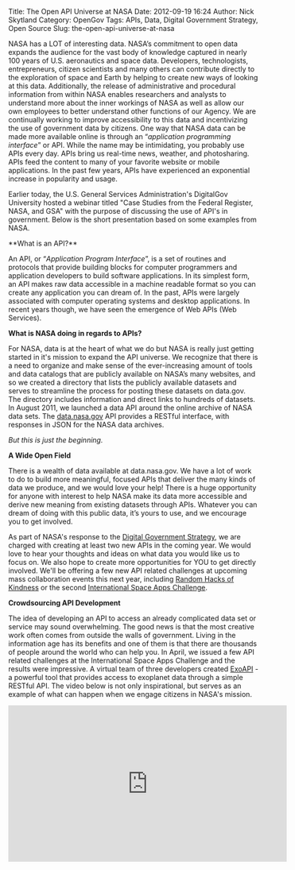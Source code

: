 Title: The Open API Universe at NASA
Date: 2012-09-19 16:24
Author: Nick Skytland
Category: OpenGov
Tags: APIs, Data, Digital Government Strategy, Open Source
Slug: the-open-api-universe-at-nasa

NASA has a LOT of interesting data. NASA’s commitment to open data
expands the audience for the vast body of knowledge captured in nearly
100 years of U.S. aeronautics and space data. Developers, technologists,
entrepreneurs, citizen scientists and many others can contribute
directly to the exploration of space and Earth by helping to create new
ways of looking at this data. Additionally, the release of
administrative and procedural information from within NASA enables
researchers and analysts to understand more about the inner workings of
NASA as well as allow our own employees to better understand other
functions of our Agency. We are continually working to improve
accessibility to this data and incentivizing the use of government data
by citizens. One way that NASA data can be made more available online is
through an “*application programming interface*” or API. While the name
may be intimidating, you probably use APIs every day. APIs bring us
real-time news, weather, and photosharing. APIs feed the content to many
of your favorite website or mobile applications. In the past few years,
APIs have experienced an exponential increase in popularity and usage.

Earlier today, the U.S. General Services Administration's DigitalGov
University hosted a webinar titled "Case Studies from the Federal
Register, NASA, and GSA" with the purpose of discussing the use of API's
in government. Below is the short presentation based on some examples
from NASA.

<p>
<script async class="speakerdeck-embed" data-id="505a1865f4e6ad000200211d" data-ratio="1.3333333333333333" src="//speakerdeck.com/assets/embed.js"></script>
</p>
**What is an API?**

An API, or “*Application Program Interface*”, is a set of routines and
protocols that provide building blocks for computer programmers and
application developers to build software applications. In its simplest
form, an API makes raw data accessible in a machine readable format so
you can create any application you can dream of. In the past, APIs were
largely associated with computer operating systems and desktop
applications. In recent years though, we have seen the emergence of Web
APIs (Web Services).

**What is NASA doing in regards to APIs?**

For NASA, data is at the heart of what we do but NASA is really just
getting started in it's mission to expand the API universe. We recognize
that there is a need to organize and make sense of the ever-increasing
amount of tools and data catalogs that are publicly available on NASA’s
many websites, and so we created a directory that lists the publicly
available datasets and serves to streamline the process for posting
these datasets on data.gov. The directory includes information and
direct links to hundreds of datasets. In August 2011, we launched a data
API around the online archive of NASA data sets. The [data.nasa.gov][]
API provides a RESTful interface, with responses in JSON for the NASA
data archives.

*But this is just the beginning.*

**A Wide Open Field**

There is a wealth of data available at data.nasa.gov. We have a lot of
work to do to build more meaningful, focused APIs that deliver the many
kinds of data we produce, and we would love your help! There is a huge
opportunity for anyone with interest to help NASA make its data more
accessible and derive new meaning from existing datasets through APIs.
Whatever you can dream of doing with this public data, it’s yours to
use, and we encourage you to get involved.

As part of NASA's response to the [Digital Government Strategy][], we
are charged with creating at least two new APIs in the coming year. We
would love to hear your thoughts and ideas on what data you would like
us to focus on. We also hope to create more opportunities for YOU to get
directly involved. We'll be offering a few new API related challenges at
upcoming mass collaboration events this next year, including [Random
Hacks of Kindness][] or the second [International Space Apps
Challenge][].

**Crowdsourcing API Development**

The idea of developing an API to access an already complicated data set
or service may sound overwhelming. The good news is that the most
creative work often comes from outside the walls of government. Living
in the information age has its benefits and one of them is that there
are thousands of people around the world who can help you. In April, we
issued a few API related challenges at the International Space Apps
Challenge and the results were impressive. A virtual team of three
developers created [ExoAPI][] - a powerful tool that provides access to
exoplanet data through a simple RESTful API. The video below is not only
inspirational, but serves as an example of what can happen when we
engage citizens in NASA's mission.

<iframe width="560" height="315" src="http://www.youtube.com/embed/P7sSOSzvSdY" frameborder="0" allowfullscreen></iframe>

  [data.nasa.gov]: http://www.data.nasa.gov
  [Digital Government Strategy]: http://www.nasa.gov/agency/digitalstrategy/index.html
  [Random Hacks of Kindness]: http://www.rhok.org/
  [International Space Apps Challenge]: http://spaceappschallenge.org/
  [ExoAPI]: http://exoapi.com/
